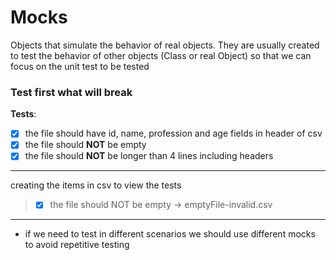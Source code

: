 # Mocks
Objects that simulate the behavior of real objects. They are usually created to test the behavior of other objects (Class or real Object) so that we can focus on the unit test to be tested

### Test first what will break

**Tests**: 
- [x] the file should have id, name, profession and age fields in header of csv
- [x] the file should **NOT** be empty
- [x] the file should **NOT** be longer than 4 lines including headers

---
creating the items in csv to view the tests
  > - [x] the file should NOT be empty -> emptyFile-invalid.csv
---

- if we need to test in different scenarios we should use different mocks to avoid
repetitive testing
